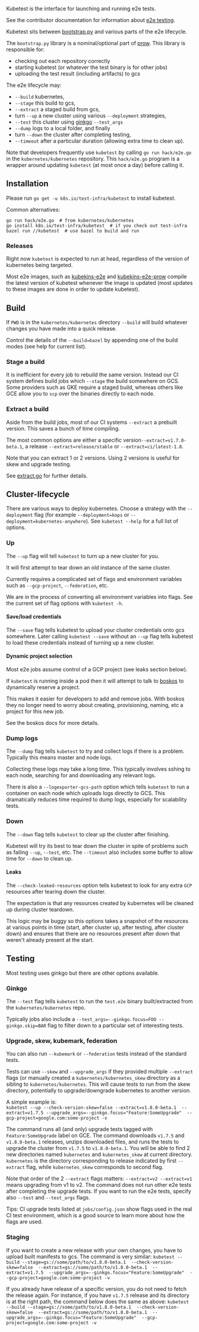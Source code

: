 Kubetest is the interface for launching and running e2e tests.

See the contributor documentation for information about [e2e testing].

Kubetest sits between [bootstrap.py] and various parts of the e2e lifecycle.

The `bootstrap.py` library is a nominal/optional part of [prow].
This library is responsible for:
* checking out each repository correctly
* starting kubetest (or whatever the test binary is for other jobs)
* uploading the test result (including artifacts) to gcs

The e2e lifecycle may:
* `--build` kubernetes,
* `--stage` this build to gcs,
* `--extract` a staged build from gcs,
* turn `--up` a new cluster using various `--deployment` strategies,
* `--test` this cluster using [ginkgo] `--test_args`
* `--dump` logs to a local folder, and finally
* turn `--down` the cluster after completing testing,
* `--timeout` after a particular duration (allowing extra time to clean up).

Note that developers frequently use `kubetest` by calling `go run hack/e2e.go`
in the `kubernetes/kubernetes` repository. This `hack/e2e.go` program is a
wrapper around updating `kubetest` (at most once a day) before calling it.

## Installation

Please run `go get -u k8s.io/test-infra/kubetest` to install kubetest.

Common alternatives:
```
go run hack/e2e.go  # from kubernetes/kubernetes
go install k8s.io/test-infra/kubetest  # if you check out test-infra
bazel run //kubetest  # use bazel to build and run
```

### Releases

Right now `kubetest` is expected to run at head, regardless of the version of
kubernetes being targeted.

Most e2e images, such as [kubekins-e2e] and [kubekins-e2e-prow] compile the
latest version of kubetest whenever the image is updated (most updates to these
images are done in order to update kubetest).


## Build

If `PWD` is in the `kubernetes/kubernetes` directory `--build` will build
whatever changes you have made into a quick release.

Control the details of the `--build=bazel` by appending one of the build modes
(see help for current list).

### Stage a build

It is inefficient for every job to rebuild the same version. Instead our CI
system defines build jobs which `--stage` the build somewhere on GCS. Some
providers such as GKE require a staged build, whereas others like GCE allow you
to `scp` over the binaries directly to each node.


### Extract a build

Aside from the build jobs, most of our CI systems `--extract` a prebuilt
version. This saves a bunch of time compiling.

The most common options are either a specific version`--extract=v1.7.0-beta.1`,
a release `--extract=release/stable` or `--extract=ci/latest-1.8`.

Note that you can extract 1 or 2 versions. Using 2 versions is useful for skew
and upgrade testing.

See [extract.go] for further details.


## Cluster-lifecycle

There are various ways to deploy kubernetes. Choose a strategy with the
`--deployment` flag (for example `--deployment=kops` or `--deployment=kubernetes-anywhere`).
See `kubetest --help` for a full list of options.

### Up

The `--up` flag will tell `kubetest` to turn up a new cluster for you.

It will first attempt to tear down an old instance of the same cluster.

Currently requires a complicated set of flags and environment variables
such as `--gcp-project`, `--federation`, etc.

We are in the process of converting all environment variables into flags. See
the current set of flag options with `kubetest -h`.

#### Save/load credentials

The `--save` flag tells kubetest to upload your cluster credentials onto gcs
somewhere. Later calling `kubetest --save` without an `--up` flag tells kubetest
to load these credentials instead of turning up a new cluster.


#### Dynamic project selection

Most e2e jobs assume control of a GCP project (see leaks section below).

If `kubetest` is running inside a pod then it will attempt to talk to [boskos]
to dynamically reserve a project.

This makes it easier for developers to add and remove jobs. With boskos they no
longer need to worry about creating, provisioning, naming, etc a project for
this new job.

See the boskos docs for more details.

### Dump logs

The `--dump` flag tells `kubetest` to try and collect logs if there is a
problem. Typically this means master and node logs.

Collecting these logs may take a long time. This typically involves sshing to
each node, searching for and downloading any relevant logs.

There is also a `--logexporter-gcs-path` option which tells `kubetest` to run a
container on each node which uploads logs directly to GCS. This dramatically
reduces time required to dump logs, especially for scalability tests.

### Down

The `--down` flag tells `kubetest` to clear up the cluster after finishing.

Kubetest will try its best to tear down the cluster in spite of problems such as
failing `--up`, `--test`, etc. The `--timeout` also includes some buffer to
allow time for `--down` to clean up.

#### Leaks

The `--check-leaked-resources` option tells kubetest to look for any extra `GCP`
resources after tearing down the cluster.

The expectation is that any resources created by kubernetes will be cleaned up
during cluster teardown.

This logic may be buggy so this options takes a snapshot of the resources at
various points in time (start, after cluster up, after testing, after cluster
down) and ensures that there are no resources present after down that weren't
already present at the start.


## Testing

Most testing uses ginkgo but there are other options available.

### Ginkgo

The `--test` flag tells `kubetest` to run the `test.e2e` binary built/extracted
from the `kubernetes/kubernetes` repo.

Typically jobs also include a `--test_args=--ginkgo.focus=FOO --ginkgo.skip=BAR`
flag to filter down to a particular set of interesting tests.

### Upgrade, skew, kubemark, federation

You can also run `--kubemark` or `--federation` tests instead of the standard
tests.

Tests can use `--skew` and `--upgrade_args` if they provided multiple
`--extract` flags (or manually created a `kubernetes/kubernetes_skew` directory
as a sibling to `kubernetes/kubernetes`. This will cause tests to run from the
skew directory, potentially to upgrade/downgrade kubernetes to another version.

A simple example is:<br>
`kubetest --up --check-version-skew=false --extract=v1.8.0-beta.1 
--extract=v1.7.5 --upgrade_args=--ginkgo.focus="Feature:SomeUpgrade" 
--gcp-project=google.com:some-project -v`

The command runs all (and only) upgrade tests tagged with `Feature:SomeUpgrade` 
label on GCE. The command downloads `v1.7.5` and `v1.8.0-beta.1` releases,
unzips downloaded files, and runs the tests to upgrade the cluster from `v1.7.5` 
to `v1.8.0-beta.1`. You will be able to find 2 new directories named `kubernetes`
and `kubernetes_skew` at current directory. `kubernetes` is the directory
corresponding to release indicated by first `--extract` flag, while `kubernetes_skew` 
corresponds to second flag.

Note that order of the 2 `--extract` flags matters: `--extract=v2 --extract=v1` means
upgrading from v1 to v2. The command does not run other e2e tests after completing 
the upgrade tests. If you want to run the e2e tests, specify also `--test` and 
`--test_args` flags.

Tips: CI upgrade tests listed at `jobs/config.json` show flags used in the real CI 
test environment, which is a good source to learn more about how the flags are used.

### Staging

If you want to create a new release with your own changes, you have to upload built 
manifests to gcs. The command is very similar:
`kubetest --build --stage=gs://some/path/to/v1.8.0-beta.1  --check-version-skew=false 
--extract=gs://some/path/to/v1.8.0-beta.1  --extract=v1.7.5 
--upgrade_args=--ginkgo.focus="Feature:SomeUpgrade" 
--gcp-project=google.com:some-project -v`

If you already have release of a specific version, you do not need to fetch the 
release again. For instance, if you have `v1.7.5` release and its directory is at the 
right path, the command below does the same as above:
`kubetest --build --stage=gs://some/path/to/v1.8.0-beta.1  --check-version-skew=false 
--extract=gs://some/path/to/v1.8.0-beta.1 
--upgrade_args=--ginkgo.focus="Feature:SomeUpgrade" 
--gcp-project=google.com:some-project -v`

[bootstrap.py]: /jenkins/bootstrap.py
[boskos]: /boskos
[e2e testing]: https://github.com/kubernetes/community/blob/master/contributors/devel/e2e-tests.md
[extract.go]: /kubetest/extract.go
[ginkgo]: https://github.com/onsi/ginkgo
[kubekins-e2e]: /jenkins/e2e-image
[kubekins-e2e-prow]: /images/e2e-prow
[prow]: /prow
